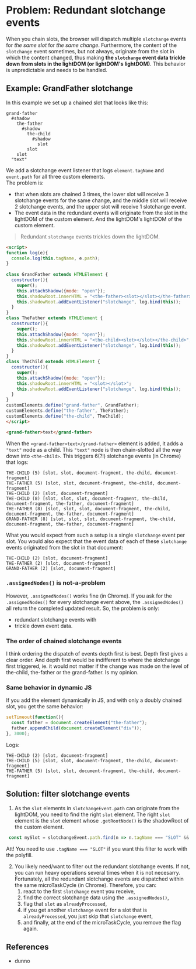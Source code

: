 # Problem: Redundant slotchange events

When you chain slots, the browser will dispatch multiple `slotchange` events for 
*the same slot* for *the same change*.
Furthermore, the content of the `slotchange` event sometimes, but not always, originate 
from the slot in which the content changed, thus making 
**the `slotchange` event data trickle down from slots in the lightDOM (or lightDOM's lightDOM)**.
This behavior is unpredictable and needs to be handled.

## Example: GrandFather slotchange
In this example we set up a chained slot that looks like this:
```
grand-father
  #shadow
    the-father
      #shadow 
        the-child
          #shadow
            slot
        slot 
    slot
  "text"
```
We add a slotchange event listener that logs `element.tagName` and `event.path` for all three custom elements.    
The problem is:
* that when slots are chained 3 times, 
the lower slot will receive 3 slotchange events for the same change, and 
the middle slot will receive 2 slotchange events, and 
the upper slot will receive 1 slotchange event.
* The event data in the redundant events will originate from the slot in the lightDOM of the custom element.
And the lightDOM's lightDOM of the custom element. 

> Redundant `slotchange` events trickles down the lightDOM.

```html
<script>
function log(e){
  console.log(this.tagName, e.path);
}  
  
class GrandFather extends HTMLElement {
  constructor(){
    super();
    this.attachShadow({mode: "open"});
    this.shadowRoot.innerHTML = "<the-father><slot></slot></the-father>";
    this.shadowRoot.addEventListener("slotchange", log.bind(this));
  }
}
class TheFather extends HTMLElement {
  constructor(){
    super();
    this.attachShadow({mode: "open"});
    this.shadowRoot.innerHTML = "<the-child><slot></slot></the-child>";
    this.shadowRoot.addEventListener("slotchange", log.bind(this));
  }
}
class TheChild extends HTMLElement {
  constructor(){
    super();
    this.attachShadow({mode: "open"});
    this.shadowRoot.innerHTML = "<slot></slot>";
    this.shadowRoot.addEventListener("slotchange", log.bind(this));
  }
}
customElements.define("grand-father", GrandFather);
customElements.define("the-father", TheFather);
customElements.define("the-child", TheChild);
</script>

<grand-father>text</grand-father>
```
When the `<grand-father>text</grand-father>` element is added, it adds a `"text"` node as a child.
This `"text"` node is then chain-slotted all the way down into `<the-child>`. 
This triggers 6(?!) slotchange events (in Chrome) that logs:
```
THE-CHILD (5) [slot, slot, document-fragment, the-child, document-fragment]
THE-FATHER (5) [slot, slot, document-fragment, the-child, document-fragment]
THE-CHILD (2) [slot, document-fragment]
THE-CHILD (8) [slot, slot, slot, document-fragment, the-child, document-fragment, the-father, document-fragment]
THE-FATHER (8) [slot, slot, slot, document-fragment, the-child, document-fragment, the-father, document-fragment]
GRAND-FATHER (8) [slot, slot, slot, document-fragment, the-child, document-fragment, the-father, document-fragment]
```
What you would expect from such a setup is a single `slotchange` event per slot.
You would also expect that the event data of each of these `slotchange` events originated from the slot in that document:
```
THE-CHILD (2) [slot, document-fragment]
THE-FATHER (2) [slot, document-fragment]
GRAND-FATHER (2) [slot, document-fragment]    
```

### `.assignedNodes()` is not-a-problem

However, `.assignedNodes()` works fine (in Chrome).
If you ask for the `.assignedNodes()` for every slotchange event above, 
the `.assignedNodes()` all return the completed updated result. 
So, the problem is only:
* redundant slotchange events with
* trickle down event data.

### The order of chained slotchange events
I think ordering the dispatch of events depth first is best. 
Depth first gives a clear order. 
And depth first would be indifferent to where the slotchange first triggered, 
ie. it would not matter if the change was made on the level of the-child, the-father or the grand-father.
Is my opinion.

### Same behavior in dynamic JS
If you add the element dynamically in JS, and 
with only a doubly chained slot, you get the same behavior:
```javascript
setTimeout(function(){
  const father = document.createElement("the-father");
  father.appendChild(document.createElement("div"));
}, 3000);
```
Logs:
```
THE-CHILD (2) [slot, document-fragment]
THE-CHILD (5) [slot, slot, document-fragment, the-child, document-fragment]
THE-FATHER (5) [slot, slot, document-fragment, the-child, document-fragment]
```

## Solution: filter slotchange events

1. As the `slot` elements in `slotchangeEvent.path` can originate from the lightDOM,
   you need to find the right `slot` element.
   The right `slot` element is the `slot` element whose `.getRootNode()`
   is the shadowRoot of the custom element.
```javascript
 const mySlot = slotchangeEvent.path.find(n => n.tagName === "SLOT" && n.getRootNode() === this.shadowRoot);
```
   Att! You need to use `.tagName === "SLOT"` if you want this filter to work with the polyfill.

2. You likely need/want to filter out the redundant slotchange events.
   If not, you can run heavy operations several times when it is not necesarry.
   Fortunately, all the redundant slotchange events are dispatched within the same microTaskCycle (in Chrome). 
   Therefore, you can:
   1. react to the first `slotchange` event you receive,
   2. find the correct slotchange data using the `.assignedNodes()`,
   3. flag that `slot` as `alreadyProcessed`,
   4. if you get another `slotchange` event for a slot that is `alreadyProcessed`, you just skip that `slotchange` event,
   5. and finally, at the end of the microTaskCycle, you remove the flag again.

## References
* dunno